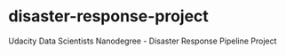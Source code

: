 # disaster-response-project
Udacity Data Scientists Nanodegree - Disaster Response Pipeline Project

